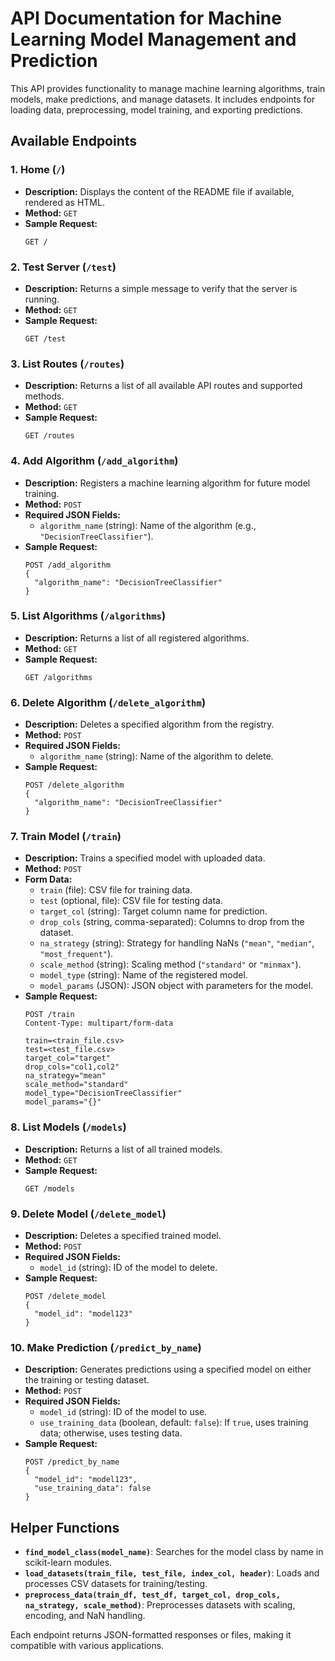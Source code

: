 # API Documentation for Machine Learning Model Management and Prediction

This API provides functionality to manage machine learning algorithms, train models, make predictions, and manage datasets. It includes endpoints for loading data, preprocessing, model training, and exporting predictions.

## Available Endpoints

### 1. Home (`/`)
- **Description:** Displays the content of the README file if available, rendered as HTML.
- **Method:** `GET`
- **Sample Request:**
  ```http
  GET /
  ```

### 2. Test Server (`/test`)
- **Description:** Returns a simple message to verify that the server is running.
- **Method:** `GET`
- **Sample Request:**
  ```http
  GET /test
  ```

### 3. List Routes (`/routes`)
- **Description:** Returns a list of all available API routes and supported methods.
- **Method:** `GET`
- **Sample Request:**
  ```http
  GET /routes
  ```

### 4. Add Algorithm (`/add_algorithm`)
- **Description:** Registers a machine learning algorithm for future model training.
- **Method:** `POST`
- **Required JSON Fields:**
  - `algorithm_name` (string): Name of the algorithm (e.g., `"DecisionTreeClassifier"`).
- **Sample Request:**
  ```
  POST /add_algorithm
  {
    "algorithm_name": "DecisionTreeClassifier"
  }
  ```

### 5. List Algorithms (`/algorithms`)
- **Description:** Returns a list of all registered algorithms.
- **Method:** `GET`
- **Sample Request:**
  ```http
  GET /algorithms
  ```

### 6. Delete Algorithm (`/delete_algorithm`)
- **Description:** Deletes a specified algorithm from the registry.
- **Method:** `POST`
- **Required JSON Fields:**
  - `algorithm_name` (string): Name of the algorithm to delete.
- **Sample Request:**
  ```
  POST /delete_algorithm
  {
    "algorithm_name": "DecisionTreeClassifier"
  }
  ```

### 7. Train Model (`/train`)
- **Description:** Trains a specified model with uploaded data.
- **Method:** `POST`
- **Form Data:**
  - `train` (file): CSV file for training data.
  - `test` (optional, file): CSV file for testing data.
  - `target_col` (string): Target column name for prediction.
  - `drop_cols` (string, comma-separated): Columns to drop from the dataset.
  - `na_strategy` (string): Strategy for handling NaNs (`"mean"`, `"median"`, `"most_frequent"`).
  - `scale_method` (string): Scaling method (`"standard"` or `"minmax"`).
  - `model_type` (string): Name of the registered model.
  - `model_params` (JSON): JSON object with parameters for the model.
- **Sample Request:**
  ```
  POST /train
  Content-Type: multipart/form-data

  train=<train_file.csv>
  test=<test_file.csv>
  target_col="target"
  drop_cols="col1,col2"
  na_strategy="mean"
  scale_method="standard"
  model_type="DecisionTreeClassifier"
  model_params="{}"
  ```

### 8. List Models (`/models`)
- **Description:** Returns a list of all trained models.
- **Method:** `GET`
- **Sample Request:**
  ```http
  GET /models
  ```

### 9. Delete Model (`/delete_model`)
- **Description:** Deletes a specified trained model.
- **Method:** `POST`
- **Required JSON Fields:**
  - `model_id` (string): ID of the model to delete.
- **Sample Request:**
  ```
  POST /delete_model
  {
    "model_id": "model123"
  }
  ```

### 10. Make Prediction (`/predict_by_name`)
- **Description:** Generates predictions using a specified model on either the training or testing dataset.
- **Method:** `POST`
- **Required JSON Fields:**
  - `model_id` (string): ID of the model to use.
  - `use_training_data` (boolean, default: `false`): If `true`, uses training data; otherwise, uses testing data.
- **Sample Request:**
  ```
  POST /predict_by_name
  {
    "model_id": "model123",
    "use_training_data": false
  }
  ```

## Helper Functions

- **`find_model_class(model_name)`**: Searches for the model class by name in scikit-learn modules.
- **`load_datasets(train_file, test_file, index_col, header)`**: Loads and processes CSV datasets for training/testing.
- **`preprocess_data(train_df, test_df, target_col, drop_cols, na_strategy, scale_method)`**: Preprocesses datasets with scaling, encoding, and NaN handling.

Each endpoint returns JSON-formatted responses or files, making it compatible with various applications.
```
